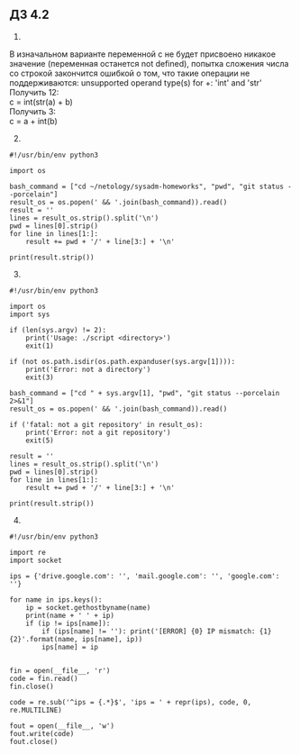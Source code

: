 ## ДЗ 4.2
1.
В изначальном варианте переменной c не будет присвоено никакое значение (переменная останется not defined), попытка сложения числа со строкой закончится ошибкой о том, что такие операции не поддерживаются: unsupported operand type(s) for +: 'int' and 'str'\
Получить 12:\
c = int(str(a) + b)\
Получить 3:\
c = a + int(b)

2.
```
#!/usr/bin/env python3

import os

bash_command = ["cd ~/netology/sysadm-homeworks", "pwd", "git status --porcelain"]
result_os = os.popen(' && '.join(bash_command)).read()
result = ''
lines = result_os.strip().split('\n')
pwd = lines[0].strip()
for line in lines[1:]:
    result += pwd + '/' + line[3:] + '\n'

print(result.strip())
```

3.
```
#!/usr/bin/env python3

import os
import sys

if (len(sys.argv) != 2):
    print('Usage: ./script <directory>')
    exit(1)

if (not os.path.isdir(os.path.expanduser(sys.argv[1]))):
    print('Error: not a directory')
    exit(3)

bash_command = ["cd " + sys.argv[1], "pwd", "git status --porcelain 2>&1"]
result_os = os.popen(' && '.join(bash_command)).read()

if ('fatal: not a git repository' in result_os):
    print('Error: not a git repository')
    exit(5)

result = ''
lines = result_os.strip().split('\n')
pwd = lines[0].strip()
for line in lines[1:]:
    result += pwd + '/' + line[3:] + '\n'

print(result.strip())
```

4.
```
#!/usr/bin/env python3

import re
import socket

ips = {'drive.google.com': '', 'mail.google.com': '', 'google.com': ''}

for name in ips.keys():
    ip = socket.gethostbyname(name)
    print(name + ' ' + ip)
    if (ip != ips[name]):
        if (ips[name] != ''): print('[ERROR] {0} IP mismatch: {1} {2}'.format(name, ips[name], ip))
        ips[name] = ip


fin = open(__file__, 'r')
code = fin.read()
fin.close()

code = re.sub('^ips = {.*}$', 'ips = ' + repr(ips), code, 0, re.MULTILINE)

fout = open(__file__, 'w')
fout.write(code)
fout.close()
```
